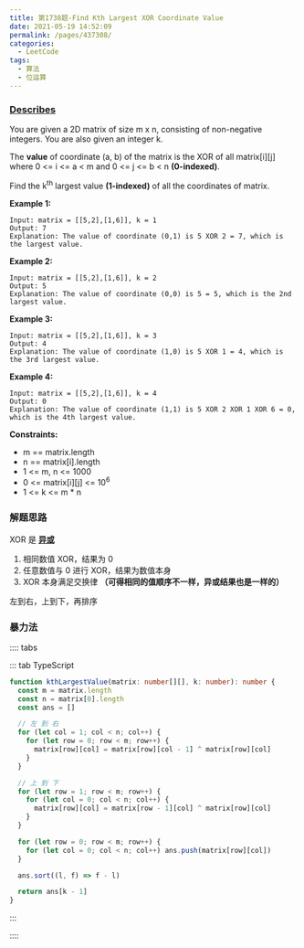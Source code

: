 ```yaml
---
title: 第1738题-Find Kth Largest XOR Coordinate Value
date: 2021-05-19 14:52:09
permalink: /pages/437308/
categories:
  - LeetCode
tags:
  - 算法
  - 位运算
---
```


### [Describes](https://leetcode-cn.com/problems/find-kth-largest-xor-coordinate-value/)

You are given a 2D <span class="span-shadow">matrix</span> of size <span class="span-shadow">m x n</span>, consisting of non-negative integers. You are also given an integer <span class="span-shadow">k</span>.

The **value** of coordinate <span class="span-shadow">(a, b)</span> of the matrix is the XOR of all <span class="span-shadow">matrix[i][j]</span> where <span class="span-shadow">0 <= i <= a < m</span> and <span class="span-shadow">0 <= j <= b < n</span> **(0-indexed)**.

Find the <span class="span-shadow">k<sup>th</sup></span> largest value **(1-indexed)** of all the coordinates of <span class="span-shadow">matrix</span>.

<!-- more -->

**Example 1:**

```
Input: matrix = [[5,2],[1,6]], k = 1
Output: 7
Explanation: The value of coordinate (0,1) is 5 XOR 2 = 7, which is the largest value.
```

**Example 2:**

```
Input: matrix = [[5,2],[1,6]], k = 2
Output: 5
Explanation: The value of coordinate (0,0) is 5 = 5, which is the 2nd largest value.
```

**Example 3:**

```
Input: matrix = [[5,2],[1,6]], k = 3
Output: 4
Explanation: The value of coordinate (1,0) is 5 XOR 1 = 4, which is the 3rd largest value.
```

**Example 4:**

```
Input: matrix = [[5,2],[1,6]], k = 4
Output: 0
Explanation: The value of coordinate (1,1) is 5 XOR 2 XOR 1 XOR 6 = 0, which is the 4th largest value.
```

**Constraints:**

- <span class="span-shadow">m == matrix.length</span>
- <span class="span-shadow">n == matrix[i].length</span>
- <span class="span-shadow">1 <= m, n <= 1000</span>
- <span class="span-shadow">0 <= matrix[i][j] <= 10<sup>6</sup></span>
- <span class="span-shadow">1 <= k <= m \* n</span>

### 解题思路

<span class="span-shadow">XOR</span> 是 **[异或](https://xiaojun996.top/pages/339ea6/#%E5%BC%82%E6%88%96%E8%BF%90%E7%AE%97)**

1. 相同数值 <span class="span-shadow">XOR</span>，结果为 <span class="span-shadow">0</span>
2. 任意数值与 <span class="span-shadow">0</span> 进行 <span class="span-shadow">XOR</span>，结果为数值本身
3. <span class="span-shadow">XOR</span> 本身满足交换律 **（可得相同的值顺序不一样，异或结果也是一样的）**

左到右，上到下，再排序

### 暴力法

:::: tabs

::: tab TypeScript

```TypeScript
function kthLargestValue(matrix: number[][], k: number): number {
  const m = matrix.length
  const n = matrix[0].length
  const ans = []

  // 左 到 右
  for (let col = 1; col < n; col++) {
    for (let row = 0; row < m; row++) {
      matrix[row][col] = matrix[row][col - 1] ^ matrix[row][col]
    }
  }

  // 上 到 下
  for (let row = 1; row < m; row++) {
    for (let col = 0; col < n; col++) {
      matrix[row][col] = matrix[row - 1][col] ^ matrix[row][col]
    }
  }

  for (let row = 0; row < m; row++) {
    for (let col = 0; col < n; col++) ans.push(matrix[row][col])
  }

  ans.sort((l, f) => f - l)

  return ans[k - 1]
}
```

:::

::::
